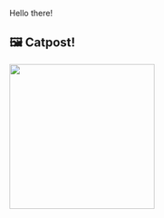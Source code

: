 Hello there!



## 🖼️ Catpost!

<sub>
    <img src="https://cdn2.thecatapi.com/images/b5r.jpg" height="256">
</sub>

